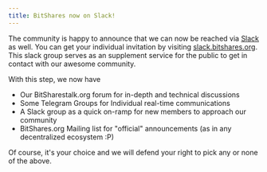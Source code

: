 ```yaml
---
title: BitShares now on Slack!
---
```


The community is happy to announce that we can now be reached via [Slack](http://bitshares2.slack.com) as well. You can get your individual invitation by visiting [slack.bitshares.org](http://slack.bitshares.org). This slack group serves as an supplement service for the public to get in contact with our awesome community.

<!--more-->

With this step, we now have

* Our BitSharestalk.org forum for in-depth and technical discussions
* Some Telegram Groups for Individual real-time communications
* A Slack group as a quick on-ramp for new members to approach our community
* BitShares.org Mailing list for "official" announcements (as in any decentralized ecosystem :P)

Of course, it's your choice and we will defend your right to pick any or none of the above.
